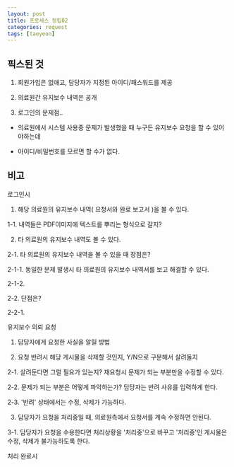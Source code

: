 ```yaml
---
layout: post
title: 프로세스 정립02
categories: request
tags: [taeyeon]
---
```


## 픽스된 것

1. 회원가입은 없애고, 담당자가 지정된 아이디/패스워드를 제공

2. 의료원간 유지보수 내역은 공개

3. 로그인의 문제점..

- 의료원에서 시스템 사용중 문제가 발생했을 때 누구든 유지보수 요청을 할 수 있어야하는데

- 아이디/비밀번호를 모르면 할 수가 없다.


## 비고

로그인시 

1. 해당 의료원의 유지보수 내역( 요청서와 완료 보고서 )을 볼 수 있다.

1-1. 내역들은 PDF이미지에 텍스트를 뿌리는 형식으로 갈지?

2. 타 의료원의 유지보수 내역도 볼 수 있다.

2-1. 타 의료원의 유지보수 내역을 볼 수 있을 때 장점은?

2-1-1. 동일한 문제 발생시 타 의료원의 유지보수 내역서를 보고 해결할 수 있다.

2-1-2. 

2-2. 단점은?

2-2-1. 



유지보수 의뢰 요청

1. 담당자에게 요청한 사실을 알릴 방법

2. 요청 반려시 해당 게시물을 삭제할 것인지, Y/N으로 구분해서 살려둘지

2-1. 살려둔다면 그럴 필요가 있는지? 재요청시 문제가 되는 부분만을 수정할 수 있다.

2-2. 문제가 되는 부분은 어떻게 파악하는가? 담당자는 반려 사유를 입력하게 한다.

2-3. '반려' 상태에서는 수정, 삭제가 가능하다.

3. 담당자가 요청을 처리중일 때, 의료원측에서 요청서를 계속 수정하면 안된다.

3-1. 담당자가 요청을 수용한다면 처리상황을 '처리중'으로 바꾸고 '처리중'인 게시물은 수정, 삭제가 불가능하도록 한다.


처리 완료시
